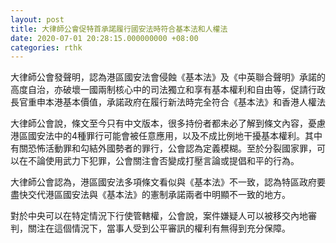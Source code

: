 ```yaml
---
layout: post
title: 大律師公會促特首承諾履行國安法時符合基本法和人權法
date: 2020-07-01 20:28:15.000000000 +08:00
categories: rthk
---
```


大律師公會發聲明，認為港區國安法會侵蝕《基本法》及《中英聯合聲明》承諾的高度自治，亦破壞一國兩制核心中的司法獨立和享有基本權利和自由等，促請行政長官重申本港基本價值，承諾政府在履行新法時完全符合《基本法》和香港人權法

大律師公會說，條文至今只有中文版本，很多持份者都未必了解到條文內容，憂慮港區國安法中的4種罪行可能會被任意應用，以及不成比例地干擾基本權利。其中有關恐怖活動罪和勾結外國勢者的罪行，公會認為定義模糊。至於分裂國家罪，可以在不論使用武力下犯罪，公會關注會否變成打壓言論或提倡和平的行為。

大律師公會認為，港區國安法多項條文看似與《基本法》不一致，認為特區政府要盡快交代港區國安法與《基本法》的憲制承諾兩者中明顯不一致的地方。

對於中央可以在特定情況下行使管轄權，公會說，案件嫌疑人可以被移交內地審判，關注在這個情況下，當事人受到公平審訊的權利有無得到充分保障。
